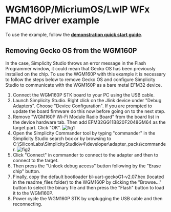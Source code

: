 # WGM160P/MicriumOS/LwIP WFx FMAC driver example

To use the example, follow the [**demonstration quick start guide**](https://docs.silabs.com/wifi/wf200/content-source/getting-started/silabs/wgm160/getting-started).

## Removing Gecko OS from the WGM160P

In the case, Simplicity Studio throws an error message in the Flash Programmer window, it could mean that Gecko OS has been previously installed on the chip.
To use the WGM160P with this example it is necessary to follow the steps below to remove Gecko OS and configure Simplicity Studio to communicate with the WGM160P as a bare metal EFM32 device.

1. Connect the WGM160P STK board to your PC using the USB cable. 
2. Launch Simplicity Studio. Right click on the Jlink device under "Debug Adapters". Choose "Device Configuration". If you are prompted to update the board firmware do this now before going on to the next step.
3. Remove "WGM160P Wi-Fi Module Radio Board" from the board list in the device hardware tab. Then add EFM32GG11B820F2048GM64 as the target part. Click "OK".
![fig1](https://github.com/SiliconLabs/wfx-fullMAC-tools/blob/master/Examples/SiliconLabs/mcu_examples/WGM160P_micriumos_lwip_wfx200/readme_files/devicecfg.png?raw=true)
4. Open the Simplicity Commander tool by typing "commander" in the Simplicity Studio search box or by browsing to C:\SiliconLabs\SimplicityStudio\v4\developer\adapter_packs\commander.
![fig2](https://github.com/SiliconLabs/wfx-fullMAC-tools/blob/master/Examples/SiliconLabs/mcu_examples/WGM160P_micriumos_lwip_wfx200/readme_files/commander.png?raw=true)
5. Click "Connect" in commander to connect to the adapter and then to connect to the target. 
6. Then press the "Unlock debug access" button following by the "Erase chip" button.
7. Finally, copy the default bootloader bl-uart-geckoG1-v2.07.hex (located in the readme_files folder) to the WGM160P by clicking the "Browse..." button to select the binary file and then press the "Flash" button to load it to the WGM160P. 
8. Power cycle the WGM160P STK by unplugging the USB cable and then reconnecting.